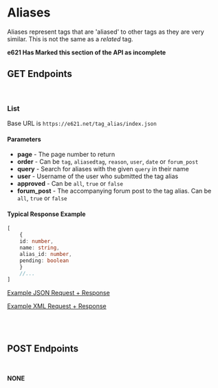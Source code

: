 # Aliases

Aliases represent tags that are 'aliased' to other tags as they are very similar. This is not the same as a _related_ tag.

**e621 Has Marked this section of the API as incomplete**

## GET Endpoints
</br>

### List

Base URL is `https://e621.net/tag_alias/index.json`

#### Parameters

- **page** - The page number to return
- **order** - Can be `tag`, `aliasedtag`, `reason`, `user`, `date` or `forum_post`
- **query** - Search for aliases with the given `query` in their name
- **user** - Username of the user who submitted the tag alias
- **approved** - Can be `all`, `true` or `false`
- **forum_post** - The accompanying forum post to the tag alias. Can be `all`, `true` or `false`

#### Typical Response Example

```typescript
[
    {
    id: number,
    name: string,
    alias_id: number,
    pending: boolean
    }
    //...
]
```

[Example JSON Request + Response](https://e621.net/tag_alias/index.json?aliased_to=digitigrade&approved=true)

[Example XML Request + Response](https://e621.net/tag_alias/index.xml?aliased_to=digitigrade&approved=true)


</br>
</br>

## POST Endpoints
</br>

**NONE**